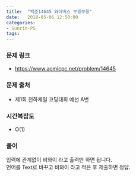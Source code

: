 ```yaml
---
title:  "백준14645 와이버스 부릉부릉"
date:   2018-05-06 12:50:00
categories:
- Sunrin-PS
tags:
---
```


### 문제 링크
* https://www.acmicpc.net/problem/14645

### 문제 출처
* 제1회 천하제일 코딩대회 예선 A번

### 시간복잡도
* O(1)

### 풀이
입력에 관계없이 비와이 라고 출력만 하면 됩니다.<br>
언어를 Text로 바꾸고 비와이 라고 적은 후 제출하면 정답.
